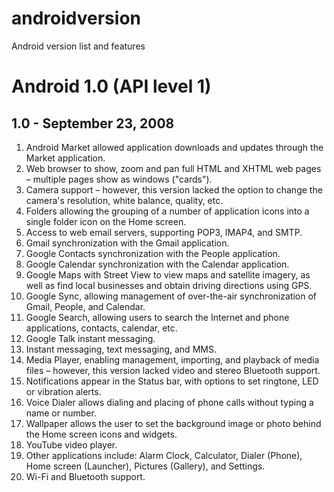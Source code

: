 # androidversion
Android version list and features



# Android 1.0 (API level 1)

## 1.0 - September 23, 2008

 1. Android Market allowed application downloads and updates through the Market application.<br>
 2. Web browser to show, zoom and pan full HTML and XHTML web pages – multiple pages show as windows ("cards").<br>
 3. Camera support – however, this version lacked the option to change the camera's resolution, white balance, quality, etc.<br>
 4. Folders allowing the grouping of a number of application icons into a single folder icon on the Home screen.<br>
 5. Access to web email servers, supporting POP3, IMAP4, and SMTP.<br>
 6. Gmail synchronization with the Gmail application.<br>
 7. Google Contacts synchronization with the People application.<br>
 8. Google Calendar synchronization with the Calendar application.<br>
 9. Google Maps with Street View to view maps and satellite imagery, as well as find local businesses and obtain driving directions using GPS.<br>
10. Google Sync, allowing management of over-the-air synchronization of Gmail, People, and Calendar.<br>
11. Google Search, allowing users to search the Internet and phone applications, contacts, calendar, etc.<br>
12. Google Talk instant messaging.<br>
13. Instant messaging, text messaging, and MMS.<br>
14. Media Player, enabling management, importing, and playback of media files – however, this version lacked video and stereo Bluetooth support.<br>
15. Notifications appear in the Status bar, with options to set ringtone, LED or vibration alerts.<br>
16. Voice Dialer allows dialing and placing of phone calls without typing a name or number.<br>
17. Wallpaper allows the user to set the background image or photo behind the Home screen icons and widgets.<br>
18. YouTube video player.<br>
19. Other applications include: Alarm Clock, Calculator, Dialer (Phone), Home screen (Launcher), Pictures (Gallery), and Settings.<br>
20. Wi-Fi and Bluetooth support.<br>

